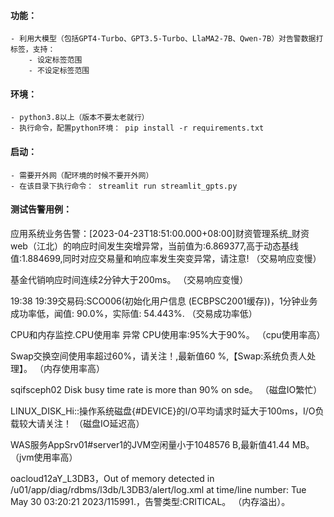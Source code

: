 #### 功能：

    - 利用大模型（包括GPT4-Turbo、GPT3.5-Turbo、LlaMA2-7B、Qwen-7B）对告警数据打标签，支持：
		- 设定标签范围
		- 不设定标签范围

#### 环境：

    - python3.8以上（版本不要太老就行）
	- 执行命令，配置python环境： pip install -r requirements.txt

#### 启动：

    - 需要开外网（配环境的时候不要开外网）
	- 在该目录下执行命令： streamlit run streamlit_gpts.py


#### 测试告警用例：

应用系统业务告警：[2023-04-23T18:51:00.000+08:00]财资管理系统_财资web（江北）的响应时间发生突增异常，当前值为:6.869377,高于动态基线值:1.884699,同时对应交易量和响应率发生突变异常，请注意!  （交易响应变慢）

基金代销响应时间连续2分钟大于200ms。       （交易响应变慢）

19:38 19:39交易码:SCO006(初始化用户信息 (ECBPSC2001缓存))，1分钟业务成功率低，闻值: 90.0%，实际值: 54.443%.     （交易成功率低）

CPU和内存监控.CPU使用率 异常 CPU使用率:95%大于90%。         （cpu使用率高）

Swap交换空间使用率超过60%，请关注！,最新值60 %,【Swap:系统负责人处理】。          （内存使用率高）

sqifsceph02 Disk busy time rate is more than 90% on sde。               （磁盘IO繁忙）

LINUX_DISK_Hi::操作系统磁盘{#DEVICE}的I/O平均请求时延大于100ms，I/O负载较大请关注！     （磁盘IO延迟高）

WAS服务AppSrv01#server1的JVM空闲量小于1048576 B,最新值41.44 MB。             （jvm使用率高）

oacloud12aY_L3DB3，Out of memory detected in /u01/app/diag/rdbms/l3db/L3DB3/alert/log.xml at time/line number: Tue May 30 03:20:21 2023/115991.，告警类型:CRITICAL。      （内存溢出）。
